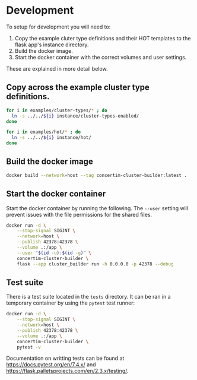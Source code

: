 # Development

To setup for development you will need to:

1. Copy the example cluter type definitions and their HOT templates to the
   flask app's instance directory.
2. Build the docker image.
3. Start the docker container with the correct volumes and user settings.

These are explained in more detail below.

## Copy across the example cluster type definitions.

```bash
for i in examples/cluster-types/* ; do
  ln -s ../../${i} instance/cluster-types-enabled/
done

for i in examples/hot/* ; do
  ln -s ../../${i} instance/hot/
done
```

## Build the docker image

```bash
docker build --network=host --tag concertim-cluster-builder:latest .
```

## Start the docker container

Start the docker container by running the following.  The `--user` setting will
prevent issues with the file permissions for the shared files.

```bash
docker run -d \
    --stop-signal SIGINT \
    --network=host \
    --publish 42378:42378 \
    --volume .:/app \
    --user "$(id -u):$(id -g)" \
    concertim-cluster-builder \
    flask --app cluster_builder run -h 0.0.0.0 -p 42378 --debug
```

## Test suite

There is a test suite located in the `tests` directory.  It can be ran in a
temporary container by using the `pytest` test runner:

```bash
docker run -d \
    --stop-signal SIGINT \
    --network=host \
    --publish 42378:42378 \
    --volume .:/app \
    concertim-cluster-builder \
    pytest -v
```

Documentation on writting tests can be found at
https://docs.pytest.org/en/7.4.x/ and
https://flask.palletsprojects.com/en/2.3.x/testing/.
